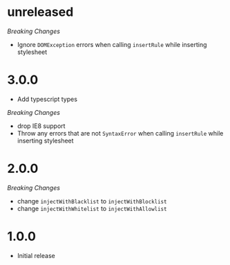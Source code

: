 # unreleased

_Breaking Changes_

- Ignore `DOMException` errors when calling `insertRule` while inserting stylesheet

# 3.0.0

- Add typescript types

_Breaking Changes_

- drop IE8 support
- Throw any errors that are not `SyntaxError` when calling `insertRule` while inserting stylesheet

# 2.0.0

_Breaking Changes_

- change `injectWithBlacklist` to `injectWithBlocklist`
- change `injectWithWhitelist` to `injectWithAllowlist`

# 1.0.0

- Initial release
